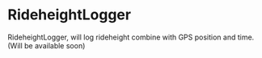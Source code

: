 # RideheightLogger
RideheightLogger, will log rideheight combine with GPS position and time. (Will be available soon)
